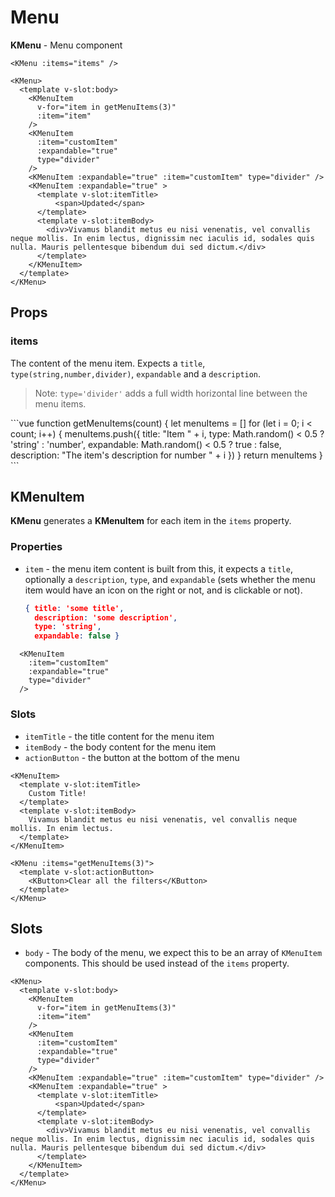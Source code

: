 # Menu


**KMenu** - Menu component

<script>
function getMenuItems(count) {
  let menuItems = []
  for (let i = 0; i < count; i++) {
    menuItems.push({
      title: "Item " + i,
      type: Math.random() < 0.5 ? 'string' : 'number',
      expandable: Math.random() < 0.5 ? true : false,
      description: "The item's description for number " + i
    })
  }
  return menuItems
}
const customItem = {
  title: "Item #",
  description: "Cras aliquet auctor ex ut hendrerit. Donec sagittis est nec aliquet semper. Quisque feugiat metus orci, at ullamcorper odio molestie non. Nam dignissim sed ligula ut commodo."
}

export default {
  data () {
    return {
      getMenuItems,
      customItem
    }
  }
}
</script>

<KMenu :items="getMenuItems(5)" />

```vue
<KMenu :items="items" />
```

<KMenu>
  <template v-slot:body>
    <KMenuItem
      :item="customItem"
    />
    <KMenuItem
      :item="customItem"
      :expandable="true"
    />
    <KMenuItem
      :item="customItem"
      :expandable="true"
    />
    <KMenuItem :expandable="true" :item="customItem" />
    <KMenuItem :expandable="true" type="divider"  >
      <template v-slot:itemTitle>
          <span>Updated</span>
      </template>
      <template v-slot:itemBody>
        <div>Vivamus blandit metus eu nisi venenatis, vel convallis neque mollis. In enim lectus, dignissim nec iaculis id, sodales quis nulla. Mauris pellentesque bibendum dui sed dictum.</div>
      </template>
    </KMenuItem>
  </template>
  <template v-slot:actionButton>
    <KButton>Clear all sorting and filters</KButton>
  </template>
</KMenu>


```vue
<KMenu>
  <template v-slot:body>
    <KMenuItem
      v-for="item in getMenuItems(3)"
      :item="item"
    />
    <KMenuItem
      :item="customItem"
      :expandable="true"
      type="divider" 
    />
    <KMenuItem :expandable="true" :item="customItem" type="divider" />
    <KMenuItem :expandable="true" >
      <template v-slot:itemTitle>
          <span>Updated</span>
      </template>
      <template v-slot:itemBody>
        <div>Vivamus blandit metus eu nisi venenatis, vel convallis neque mollis. In enim lectus, dignissim nec iaculis id, sodales quis nulla. Mauris pellentesque bibendum dui sed dictum.</div>
      </template>
    </KMenuItem>
  </template>
</KMenu>
```
## Props

### items

The content of the menu item. Expects a `title`, `type(string,number,divider)`, `expandable` and a `description`.

> Note: `type='divider'` adds a full width horizontal line between the menu items.


<KMenu :items="getMenuItems(6)" />
```vue
function getMenuItems(count) {
  let menuItems = []
  for (let i = 0; i < count; i++) {
    menuItems.push({
      title: "Item " + i,
      type: Math.random() < 0.5 ? 'string' : 'number',
      expandable: Math.random() < 0.5 ? true : false,
      description: "The item's description for number " + i
    })
  }
  return menuItems
}

<KMenu :items="getMenuItems(6)" />
```

## KMenuItem
**KMenu** generates a **KMenuItem** for each item in the `items` property.

### Properties
- `item` - the menu item content is built from this, it expects a `title`, optionally a `description`, `type`, and `expandable` (sets whether the menu item would have an icon on the right or not, and is clickable or not).
  ```json
  { title: 'some title', 
    description: 'some description', 
    type: 'string', 
    expandable: false }
  ```

```vue
  <KMenuItem
    :item="customItem"
    :expandable="true"
    type="divider" 
  />
```

### Slots
- `itemTitle` - the title content for the menu item
- `itemBody` - the body content for the menu item
- `actionButton` - the button at the bottom of the menu

```vue
<KMenuItem>       
  <template v-slot:itemTitle>
    Custom Title!
  </template>
  <template v-slot:itemBody>
    Vivamus blandit metus eu nisi venenatis, vel convallis neque mollis. In enim lectus.
  </template>
</KMenuItem>
```

<KMenu :items="getMenuItems(3)">
  <template v-slot:actionButton>
    <KButton>Clear all the filters</KButton>
  </template>
</KMenu>  

```vue
<KMenu :items="getMenuItems(3)">
  <template v-slot:actionButton>
    <KButton>Clear all the filters</KButton>
  </template>
</KMenu> 
```

## Slots
- `body` - The body of the menu, we expect this to be an array of `KMenuItem` components.
This should be used instead of the `items` property.

<KMenu>
  <template v-slot:body>
    <KMenuItem
      v-for="item in getMenuItems(3)"
      :item="item"
    />
    <KMenuItem
      :item="customItem"
      :expandable="true"
      type="divider" 
    />
    <KMenuItem :expandable="true" 
      :item="customItem" 
      type="divider" />
    <KMenuItem :expandable="true" >
      <template v-slot:itemTitle>
          <span>Updated</span>
      </template>
      <template v-slot:itemBody>
        <div>Vivamus blandit metus eu nisi venenatis, vel convallis neque mollis. In enim lectus, dignissim nec iaculis id, sodales quis nulla. Mauris pellentesque bibendum dui sed dictum.</div>
      </template>
    </KMenuItem>
  </template>
</KMenu>


```vue
<KMenu>
  <template v-slot:body>
    <KMenuItem
      v-for="item in getMenuItems(3)"
      :item="item"
    />
    <KMenuItem
      :item="customItem"
      :expandable="true"
      type="divider" 
    />
    <KMenuItem :expandable="true" :item="customItem" type="divider" />
    <KMenuItem :expandable="true" >
      <template v-slot:itemTitle>
          <span>Updated</span>
      </template>
      <template v-slot:itemBody>
        <div>Vivamus blandit metus eu nisi venenatis, vel convallis neque mollis. In enim lectus, dignissim nec iaculis id, sodales quis nulla. Mauris pellentesque bibendum dui sed dictum.</div>
      </template>
    </KMenuItem>
  </template>
</KMenu>
```

<style lang="scss">
.KMenu-wrapper {
  --KMenu-wrapperBorderColor: lime;
}

div.menu-content div {
  white-space: normal;
  margin-right: 22px;
  text-align: justify;
}
</style>
